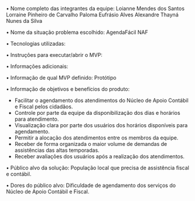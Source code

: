 • Nome completo das integrantes da equipe:
Loianne Mendes dos Santos
Lorraine Pinheiro de Carvalho
Paloma Eufrásio Alves Alexandre
Thayná Nunes da Silva

• Nome da situação problema escolhido: 
AgendaFácil NAF

• Tecnologias utilizadas:

• Instruções para executar/abrir o MVP:

• Informações adicionais:

• Informação de qual MVP definido: Protótipo

• Informação de objetivos e benefícios do produto: 
- Facilitar o agendamento dos atendimentos do Núcleo de Apoio Contábil e Fiscal pelos cidadãos.
- Controle por parte da equipe da disponibilização dos dias e horários para atendimento.
- Visualização clara por parte dos usuários dos horários disponíveis para agendamento.
- Permitir a alocação dos atendimentos entre os membros da equipe.
- Receber de forma organizada o maior volume de demandas de assistências das altas temporadas.
- Receber avaliações dos usuários após a realização dos atendimentos.

• Público alvo da solução: 
População local que precisa de assistência fiscal e contábil.

• Dores do público alvo: 
Dificuldade de agendamento dos serviços do Núcleo de Apoio Contábil e Fiscal.
